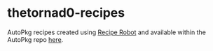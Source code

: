 # thetornad0-recipes

AutoPkg recipes created using [Recipe Robot](https://github.com/homebysix/recipe-robot) and available within the AutoPkg repo [here](https://github.com/autopkg/thetornad0-recipes).
